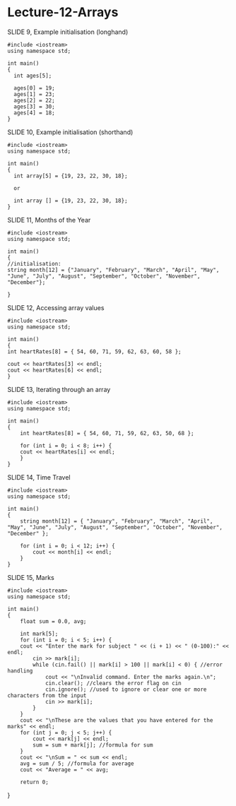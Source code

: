 # Lecture-12-Arrays

SLIDE 9, Example initialisation (longhand)

    #include <iostream>
    using namespace std;

    int main()
    {
      int ages[5];

      ages[0] = 19;
      ages[1] = 23;
      ages[2] = 22;
      ages[3] = 30;
      ages[4] = 18;
    }
    
SLIDE 10, Example initialisation (shorthand)

    #include <iostream>
    using namespace std;
    
    int main()
    {
      int array[5] = {19, 23, 22, 30, 18};
      
      or
      
      int array [] = {19, 23, 22, 30, 18};
    }
    
SLIDE 11, Months of the Year

    #include <iostream>
    using namespace std;
    
    int main()
    {
    //initialisation:
    string month[12] = {"January", "February", "March", "April", "May", "June", "July", "August", "September", "October", "November", "December"};
    
    }
    
SLIDE 12, Accessing array values
    
    #include <iostream>
    using namespace std;
    
    int main()
    {
    int heartRates[8] = { 54, 60, 71, 59, 62, 63, 60, 58 };

    cout << heartRates[3] << endl;
    cout << heartRates[6] << endl;
    }
    
SLIDE 13, Iterating through an array

    #include <iostream>
    using namespace std;
    
    int main()
    {
    	int heartRates[8] = { 54, 60, 71, 59, 62, 63, 50, 68 };

    	for (int i = 0; i < 8; i++) {
		cout << heartRates[i] << endl;
    	}
    }
    
SLIDE 14, Time Travel

    #include <iostream>
    using namespace std;
    
    int main()
    {
    	string month[12] = { "January", "February", "March", "April", "May", "June", "July", "August", "September", "October", "November", "December" };
    
    	for (int i = 0; i < 12; i++) {
        	cout << month[i] << endl;
    	}
    }
    
SLIDE 15, Marks

    #include <iostream>
    using namespace std;
    
    int main()
    {
    	float sum = 0.0, avg;

    	int mark[5];
    	for (int i = 0; i < 5; i++) {
		cout << "Enter the mark for subject " << (i + 1) << " (0-100):" << endl;
        	cin >> mark[i];
        	while (cin.fail() || mark[i] > 100 || mark[i] < 0) { //error handling
            	cout << "\nInvalid command. Enter the marks again.\n";
            	cin.clear(); //clears the error flag on cin
            	cin.ignore(); //used to ignore or clear one or more characters from the input
            	cin >> mark[i];
        	}
    	}
    	cout << "\nThese are the values that you have entered for the marks" << endl;
    	for (int j = 0; j < 5; j++) {
        	cout << mark[j] << endl;
        	sum = sum + mark[j]; //formula for sum
    	}
    	cout << "\nSum = " << sum << endl;
    	avg = sum / 5; //formula for average
    	cout << "Average = " << avg;

    	return 0;
}
    

